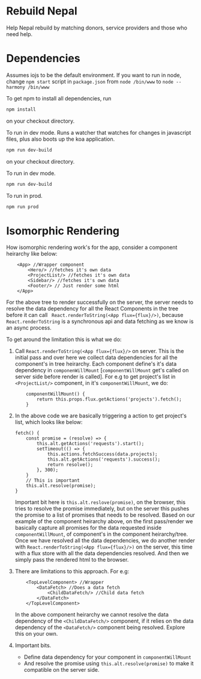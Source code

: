 # Rebuild Nepal
Help Nepal rebuild by matching donors, service providers and those who need help.

# Dependencies
Assumes iojs to be the default environment. If you want to run in node, change ```npm start```
script in ```package.json``` from ``` node /bin/www ``` to ```node --harmony /bin/www```

To get npm to install all dependencies, run
``` bash
npm install
```
on your checkout directory.

To run in dev mode. Runs a watcher that watches for changes in javascript files,
plus also boots up the koa application.
``` bash
npm run dev-build
```
on your checkout directory.

To run in dev mode.
``` bash
npm run dev-build
```

To run in prod.
``` bash
npm run prod
```

# Isomorphic Rendering

How isomorphic rendering work's for the app, consider a component heirarchy like below:

```
    <App> //Wrapper component
        <Hero/> //fetches it's own data
        <ProjectList/> //fetches it's own data
        <Sidebar/> //fetches it's own data
        <Footer/> // Just render some html
    </App>
```
For the above tree to render successfully on the server, the server needs to resolve the data dependency for all the React Components in the tree before it can call ``` React.renderToString(<App flux={flux}/>)```, because ```React.renderToString``` is a synchronous api and data fetching as we know is an async process.

To get around the limitation this is what we do:

1. Call ```React.renderToString(<App flux={flux}/>``` on server. This is the initial pass and over here we collect data dependencies for all the component's in tree heirarchy. Each component define's it's data dependency in ```componenWillMount``` [```componentWillMount``` get's called on server side before render is called]. For e.g to get project's list in ```<ProjectList/>``` component, in it's ```componentWillMount```, we do:

    ```
        componentWillMount() {
            return this.props.flux.getActions('projects').fetch();
        }
    ```

2. In the above code we are basically triggering a action to get project's list, which looks like below:

    ```
    fetch() {
		const promise = (resolve) => {
			this.alt.getActions('requests').start();
			setTimeout(() => {
				this.actions.fetchSuccess(data.projects);
				this.alt.getActions('requests').success();
				return resolve();
			}, 300);
		}
		// This is important
		this.alt.resolve(promise);
	}
    ```
    Important bit here is ```this.alt.reslove(promise)```, on the browser, this tries to resolve the promise immediately, but on the server this pushes the promise to a list of promises that needs to be resolved. Based on our example of the component heirarchy above, on the first pass/render we basically capture all promises for the data requested inside ```componentWillMount```, of component's in the component heirarchy/tree. Once we have resolved all the data dependencies, we do another render with ```React.renderToString(<App flux={flux}/>)``` on the server, this time with a flux store with all the data dependencies resolved. And then we simply pass the rendered html to the browser.

3. There are limitations to this approach. For e.g:
    ```
        <TopLevelComponent> //Wrapper
            <DataFetch> //Does a data fetch
                <ChildDataFetch/> //Child data fetch
            </DataFetch>
        </TopLevelComponent>
    ```
    In the above component heirarchy we cannot resolve the data dependency of the ```<ChildDataFetch/>``` component, if it relies on the data dependency of the ```<DataFetch/>``` component being resolved. Explore this on your own.

4. Important bits.
    * Define data dependency for your component in ```componentWillMount```
    * And resolve the promise using ```this.alt.resolve(promise)``` to make it compatible on the server side.
